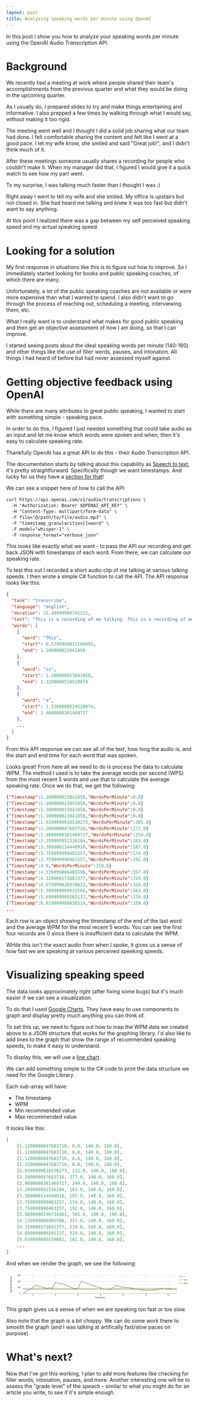 ```yaml
---
layout: post
title: Analyzing speaking words per minute using OpenAI
---
```


In this post I show you how to analyze your speaking words per minute using the OpenAI Audio Transcription API. 

# Background

We recently had a meeting at work where people shared their team's accomplishments from the previous quarter and what they would be doing in the upcoming quarter.

As I usually do, I prepared slides to try and make things entertaining and informative. 
I also prepped a few times by walking through what I would say, without making it too rigid.

The meeting went well and I thought I did a solid job sharing what our team had done. 
I felt comfortable sharing the content and felt like I went at a good pace. 
I let my wife know, she smiled and said "Great job!", and I didn't think much of it.

After these meetings someone usually shares a recording for people who couldn't make it. 
When my manager did that, I figured I would give it a quick watch to see how my part went.

To my surprise, I was talking much faster than I thought I was :)

Right away I went to tell my wife and she smiled. 
My office is upstairs but not closed in. 
She had heard me talking and knew it was too fast but didn't want to say anything.

At this point I realized there was a gap between my self perceived speaking speed and my actual speaking speed.

# Looking for a solution

My first response in situations like this is to figure out how to improve. 
So I immediately started looking for books and public speaking coaches, of which there are many.

Unfortunately, a lot of the public speaking coaches are not available or were more expensive than what I wanted to spend. 
I also didn't want to go through the process of reaching out, scheduling a meeting, interviewing them, etc.

What I really want is to understand what makes for good public speaking and then get an objective assessment of how I am doing, so that I can improve.

I started seeing posts about the ideal speaking words per minute (140-160) and other things like the use of filler words, pauses, and intonation. 
All things I had heard of before but had never assessed myself against.

# Getting objective feedback using OpenAI

While there are many attributes to great public speaking, I wanted to start with something simple - speaking pace.

In order to do this, I figured I just needed something that could take audio as an input and let me know which words were spoken and when, then it's easy to calculate speaking rate.

Thankfully OpenAI has a great API to do this - their Audio Transcription API.

The documentation starts by talking about this capability as [Speech to text](https://platform.openai.com/docs/guides/speech-to-text), it's pretty straightforward. Specifically though we want timestamps. And lucky for us 
they have a [section for that](https://platform.openai.com/docs/guides/speech-to-text/timestamps)!

We can see a snippet here of how to call the API:

```
curl https://api.openai.com/v1/audio/transcriptions \
  -H "Authorization: Bearer $OPENAI_API_KEY" \
  -H "Content-Type: multipart/form-data" \
  -F file="@/path/to/file/audio.mp3" \
  -F "timestamp_granularities[]=word" \
  -F model="whisper-1" \
  -F response_format="verbose_json"
```

This looks like exactly what we want - to pass the API our recording and get back JSON with timestamps of each word. 
From there, we can calculate our speaking rate.

To test this out I recorded a short audio clip of me talking at various talking speeds. 
I then wrote a simple C# function to call the API. 
The API response looks like this:

```json
{
  "task": "transcribe",
  "language": "english",
  "duration": 15.40999984741211,
  "text": "This is a recording of me talking. This is a recording of me talking faster. This is a recording of me talking even faster. This is a recording of me talking slower. This is a recording of me talking slower.",
  "words": [
    {
      "word": "This",
      "start": 0.5799999833106995,
      "end": 1.100000023841858
    },
    {
      "word": "is",
      "start": 1.100000023841858,
      "end": 1.3200000524520874
    },
    {
      "word": "a",
      "start": 1.3200000524520874,
      "end": 1.4600000381469727
    },
    ...
  ]
}
```

From this API response we can see all of the text, how long the audio is, and the start and end time for each word that was spoken.

Looks great! 
From here all we need to do is process the data to calculate WPM. 
The method I used is to take the average words per second (WPS) from the most recent 5 words and use that to calculate the average speaking rate. 
Once we do that, we get the following:

```json
{"Timestamp":1.100000023841858,"WordsPerMinute":0.0}
{"Timestamp":1.100000023841858,"WordsPerMinute":0.0}
{"Timestamp":1.100000023841858,"WordsPerMinute":0.0}
{"Timestamp":1.100000023841858,"WordsPerMinute":0.0}
{"Timestamp":2.0399999618530273,"WordsPerMinute":205.0}
{"Timestamp":2.200000047683716,"WordsPerMinute":272.0}
{"Timestamp":2.4600000381469727,"WordsPerMinute":254.0}
{"Timestamp":3.299999952316284,"WordsPerMinute":163.0}
{"Timestamp":3.380000114440918,"WordsPerMinute":187.0}
{"Timestamp":3.759999990463257,"WordsPerMinute":174.0}
{"Timestamp":3.759999990463257,"WordsPerMinute":192.0}
{"Timestamp":4.0,"WordsPerMinute":319.0}
{"Timestamp":4.139999866485596,"WordsPerMinute":357.0}
{"Timestamp":4.320000171661377,"WordsPerMinute":319.0}
{"Timestamp":4.679999828338623,"WordsPerMinute":326.0}
{"Timestamp":5.599999904632568,"WordsPerMinute":163.0}
{"Timestamp":5.699999809265137,"WordsPerMinute":176.0}
{"Timestamp":6.019999980926514,"WordsPerMinute":159.0}
...
```

Each row is an object showing the timestamp of the end of the last word and the average WPM for the most recent 5 words. 
You can see the first four records are 0 since there is insufficient data to calculate the WPM.

WHile this isn't the exact audio from when I spoke, it gives us a sense of how fast we are speaking at various perceived speeking speeds.

# Visualizing speaking speed

The data looks approximately right (after fixing some bugs) but it's much easier if we can see a visualization.

To do that I used [Google Charts](https://developers.google.com/chart/interactive/docs). 
They have easy to use components to graph and display pretty much anything you can think of.

To set this up, we need to figure out how to map the WPM data we created above to a JSON structure that works for the graphing library. 
I'd also like to add lines to the graph that show the range of recommended speaking speeds, to make it easy to understand.

To display this, we will use a [line chart](https://developers.google.com/chart/interactive/docs/gallery/linechart).

We can add something simple to the C# code to print the data structure we need for the Google Library.

Each sub-array will have:

- The timestamp
- WPM
- Min recommended value
- Max recommended value

It looks like this:

```json
[
    [1.1200000047683716, 0.0, 140.0, 160.0], 
    [1.1200000047683716, 0.0, 140.0, 160.0], 
    [1.1200000047683716, 0.0, 140.0, 160.0], 
    [1.1200000047683716, 0.0, 140.0, 160.0], 
    [2.0399999618530273, 211.0, 140.0, 160.0], 
    [2.200000047683716, 277.0, 140.0, 160.0], 
    [2.4600000381469727, 249.0, 140.0, 160.0], 
    [3.299999952316284, 163.0, 140.0, 160.0], 
    [3.380000114440918, 185.0, 140.0, 160.0], 
    [3.759999990463257, 174.0, 140.0, 160.0], 
    [3.759999990463257, 192.0, 140.0, 160.0], 
    [3.9800000190734863, 365.0, 140.0, 160.0],
    [4.139999866485596, 357.0, 140.0, 160.0], 
    [4.320000171661377, 319.0, 140.0, 160.0], 
    [4.699999809265137, 319.0, 140.0, 160.0], 
    [5.619999885559082, 161.0, 140.0, 160.0],
    ...
]
```

And when we render the graph, we see the following:

![Graph of speaking words per minute](../images/public-speaking/graph.png)

This graph gives us a sense of when we are speaking too fast or too slow.

Also note that the graph is a bit choppy. We can do some work there to smooth the graph (and I was talking at artifically fast/slow paces on purpose).

# What's next?

Now that I've got this working, I plan to add more features like checking for filler words, intonation, pauses, and more. 
Another interesting one will be to assess the "grade level" of the speach - similar to what you might do for an article you write, to see if it's simple enough.
